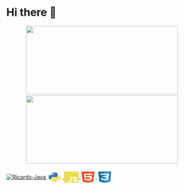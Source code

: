 # Hi there 👋

<div align="center">
  <a href="https://github.com/Ricardo-Roque">
  <img height="180em" width="400" src="https://github-readme-stats.vercel.app/api?username=Ricardo-Roque&show_icons=true&theme=dark&include_all_commits=true&count_private=true"/><img height="180em" width="400" src="https://github-readme-stats.vercel.app/api/top-langs/?username=Ricardo-Roque&layout=compact&langs_count=7&theme=dark"/>
</div>

<div style="display: inline_block"><br>
  <img align="center" alt="Ricardo-Java" height="30" width="40" src="https://cdn.jsdelivr.net/gh/devicons/devicon/icons/java/java-original-wordmark.svg"/>
  <img align="center" alt="Ricardo-Python" height="30" width="40" src="https://raw.githubusercontent.com/devicons/devicon/master/icons/python/python-original.svg">
  <img align="center" alt="Ricardo-Js" height="30" width="40" src="https://raw.githubusercontent.com/devicons/devicon/master/icons/javascript/javascript-plain.svg">
  <img align="center" alt="Ricardo-HTML" height="30" width="40" src="https://raw.githubusercontent.com/devicons/devicon/master/icons/html5/html5-original.svg">
  <img align="center" alt="Ricardo-CSS" height="30" width="40" src="https://raw.githubusercontent.com/devicons/devicon/master/icons/css3/css3-original.svg">
</div>
